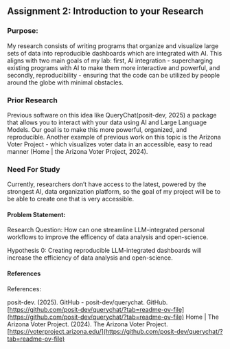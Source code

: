 ## Assignment 2: Introduction to your Research

### Purpose: 

My research consists of writing programs that organize and visualize large sets of data into reproducible dashboards which are integrated with AI. This aligns with two main goals of my lab: first, AI integration - supercharging existing programs with AI to make them more interactive and powerful, and secondly, reproducibility - ensuring that the code can be utilized by people around the globe with minimal obstacles. 

### Prior Research

Previous software on this idea like QueryChat(posit-dev, 2025) a package that allows you to interact with your data using AI and Large Language Models. Our goal is to make this more powerful, organized, and reproducible. Another example of previous work on this topic is the Arizona Voter Project - which visualizes voter data in an accessible, easy to read manner (Home | the Arizona Voter Project, 2024).

### Need For Study 

Currently, researchers don’t have access to the latest, powered by the strongest AI, data organization platform, so the goal of my project will be to be able to create one that is very accessible.

#### Problem Statement: 

Research Question: How can one streamline LLM-integrated personal workflows to improve the efficency of data analysis and open-science.

Hypothesis 0: Creating reproducible LLM-integrated dashboards will increase the efficiency of data analysis and open-science.

#### References

References:

posit-dev. (2025). GitHub - posit-dev/querychat. GitHub. [https://github.com/posit-dev/querychat/?tab=readme-ov-file](https://github.com/posit-dev/querychat/?tab=readme-ov-file)
Home | The Arizona Voter Project. (2024). The Arizona Voter Project. [https://voterproject.arizona.edu/](https://github.com/posit-dev/querychat/?tab=readme-ov-file)

